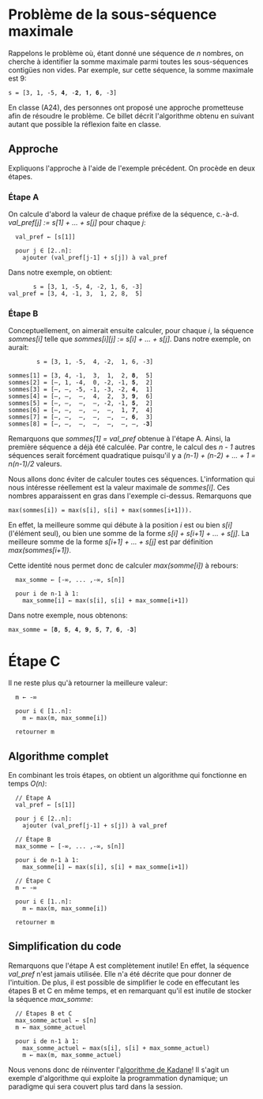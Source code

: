 # Problème de la sous-séquence maximale

Rappelons le problème où, étant donné une séquence de _n_ nombres, on cherche à identifier la somme maximale
parmi toutes les sous-séquences contigües non vides. Par exemple, sur cette séquence, la somme maximale est 9:

```
s = [3, 1, -5, 𝟒, -𝟐, 𝟏, 𝟔, -3]
```

En classe (A24), des personnes ont proposé une approche prometteuse afin de résoudre le problème.
Ce billet décrit l'algorithme obtenu en suivant autant que possible la réflexion faite en classe.

## Approche

Expliquons l'approche à l'aide de l'exemple précédent. On procède en deux étapes.

### Étape A

On calcule d'abord la valeur de chaque préfixe de la séquence,
c.-à-d.   _val_pref[j] := s[1] + ... + s[j]_ pour chaque _j_:

```
  val_pref ← [s[1]]

  pour j ∈ [2..n]:
    ajouter (val_pref[j-1] + s[j]) à val_pref
```
Dans notre exemple, on obtient:

```
       s = [3, 1, -5, 4, -2, 1, 6, -3]
val_pref = [3, 4, -1, 3,  1, 2, 8,  5]
```

### Étape B

Conceptuellement, on aimerait ensuite calculer, pour chaque _i_,
la séquence _sommes[i]_ telle que _sommes[i][j] := s[i] + ... + s[j]_.
Dans notre exemple, on aurait:

```
        s = [3, 1, -5,  4, -2,  1, 6, -3]

sommes[1] = [3, 4, -1,  3,  1,  2, 𝟖,  5]
sommes[2] = [–, 1, -4,  0, -2, -1, 𝟓,  2]
sommes[3] = [–, –, -5, -1, -3, -2, 𝟒,  1]
sommes[4] = [–, –,  –,  4,  2,  3, 𝟗,  6]
sommes[5] = [–, –,  –,  –, -2, -1, 𝟓,  2]
sommes[6] = [–, –,  –,  –,  –,  1, 𝟕,  4]
sommes[7] = [–, –,  –,  –,  –,  –, 𝟔,  3]
sommes[8] = [–, –,  –,  –,  –,  –, –, -𝟑]
```

Remarquons que _sommes[1] = val_pref_ obtenue à l'étape A. Ainsi, la première séquence a déjà été
calculée. Par contre, le calcul des _n - 1_ autres séquences serait forcément
quadratique puisqu'il y a _(n-1) + (n-2) + … + 1 = n(n-1)/2_ valeurs.

Nous allons donc éviter de calculer toutes ces séquences. L'information qui
nous intéresse réellement est la valeur maximale de _sommes[i]_. Ces nombres
apparaissent en gras dans l'exemple ci-dessus. Remarquons que

```
max(sommes[i]) = max(s[i], s[i] + max(sommes[i+1])).
```

En effet, la meilleure somme qui débute à la position _i_ est ou
bien _s[i]_ (l'élément seul), ou bien une somme de la forme
_s[i] + s[i+1] + … + s[j]_. La meilleure somme de la forme _s[i+1] + … + s[j]_
est par définition _max(sommes[i+1])_.

Cette identité nous permet donc de calculer _max(somme[i])_ à rebours:

```
  max_somme ← [-∞, ... ,-∞, s[n]]

  pour i de n-1 à 1:
    max_somme[i] ← max(s[i], s[i] + max_somme[i+1])
```

Dans notre exemple, nous obtenons:

```
max_somme = [𝟖, 𝟓, 𝟒, 𝟗, 𝟓, 𝟕, 𝟔, -𝟑]
```

# Étape C

Il ne reste plus qu'à retourner la meilleure valeur:

```
  m ← -∞

  pour i ∈ [1..n]:
    m ← max(m, max_somme[i])

  retourner m
```

## Algorithme complet

En combinant les trois étapes, on obtient un algorithme qui fonctionne en temps _O(n)_:

```
  // Étape A
  val_pref ← [s[1]]

  pour j ∈ [2..n]:
    ajouter (val_pref[j-1] + s[j]) à val_pref

  // Étape B
  max_somme ← [-∞, ... ,-∞, s[n]]

  pour i de n-1 à 1:
    max_somme[i] ← max(s[i], s[i] + max_somme[i+1])

  // Étape C
  m ← -∞

  pour i ∈ [1..n]:
    m ← max(m, max_somme[i])

  retourner m
```

## Simplification du code

Remarquons que l'étape A est complètement inutile! En effet, la séquence _val_pref_ n'est
jamais utilisée. Elle n'a été décrite que pour donner de l'intuition.
De plus, il est possible de simplifier le code en effecutant les étapes B et C
en même temps, et en remarquant qu'il est inutile de stocker la séquence _max_somme_:

```
  // Étapes B et C
  max_somme_actuel ← s[n]
  m ← max_somme_actuel

  pour i de n-1 à 1:
    max_somme_actuel ← max(s[i], s[i] + max_somme_actuel)
    m ← max(m, max_somme_actuel)
```

Nous venons donc de réinventer l'[algorithme de Kadane](https://en.wikipedia.org/wiki/Maximum_subarray_problem#Kadane's_algorithm)!
Il s'agit un exemple d'algorithme qui exploite la programmation dynamique; un paradigme qui sera couvert plus tard dans la
session.
